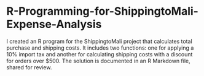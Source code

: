 # R-Programming-for-ShippingtoMali-Expense-Analysis
I created an R program for the ShippingtoMali project that calculates total purchase and shipping costs. It includes two functions: one for applying a 10% import tax and another for calculating shipping costs with a discount for orders over $500. The solution is documented in an R Markdown file, shared for review.
